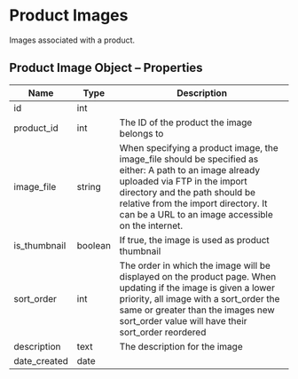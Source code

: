 # Product Images

Images associated with a product.

## Product Image Object – Properties

| Name | Type | Description |
| --- | --- | --- |
| id | int |
| product_id | int | The ID of the product the image belongs to |
| image_file | string | When specifying a product image, the image_file should be specified as either: A path to an image already uploaded via FTP in the import directory and the path should be relative from the import directory. It can be a URL to an image accessible on the internet. |
| is_thumbnail | boolean | If true, the image is used as product thumbnail |
| sort_order | int | The order in which the image will be displayed on the product page. When updating if the image is given a lower priority, all image with a sort_order the same or greater than the images new sort_order value will have their sort_order reordered |
| description | text | The description for the image |
| date_created | date |
